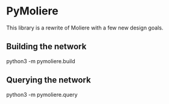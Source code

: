 # PyMoliere

This library is a rewrite of Moliere with a few new design goals.


## Building the network

python3 -m pymoliere.build


## Querying the network

python3 -m pymoliere.query
